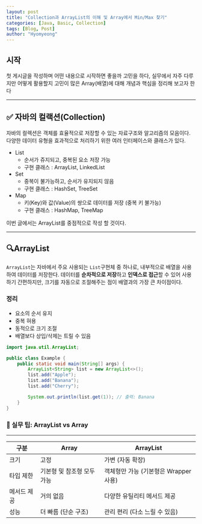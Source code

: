 ```yaml
---
layout: post
title: "Collection과 ArrayList의 이해 및 Array에서 Min/Max 찾기"
categories: [Java, Basic, Collection]
tags: [Blog, Post]
author: "Hyomyeong"
---
```


## 시작
첫 게시글을 작성하며 어떤 내용으로 시작하면 좋을까 고민을 하다, 실무에서 자주 다루지만 어떻게 활용할지 고민이 많은 Array(배열)에 대해 개념과 핵심을 정리해 보고자 한다

---
## ✅ 자바의 컬랙션(Collection)
자바의 컬렉션은 객체를 효율적으로 저장할 수 있는 자료구조와 알고리즘의 모음이다. 다양한 데이터 유형을 효과적으로 처리하기 위한 여러 인터페이스와 클래스가 있다.
- List
    - 순서가 쥬지되고, 중복된 요소 저장 가능
    - 구현 클래스 : ArrayList, LinkedList
- Set
    - 중복이 불가능하고, 순서가 유지되지 않음
    - 구현 클래스 : HashSet, TreeSet
- Map
    - 키(Key)와 값(Value)의 쌍으로 데이터를 저장 (중복 키 불가능)
    - 구현 클래스 : HashMap, TreeMap

이번 글에서는 ArrayList를 중점적으로 작성 할 것이다.

---
## 🔍ArrayList
`ArrayList`는 자바에서 주요 사용되는 `List`구현체 중 하나로, 내부적으로 배열을 사용하여 데이터를 저장한다.
데이터를 **순차적으로 저장**하고 **인덱스로 접근**할 수 있어 사용하기 간편하지만, 크기를 자동으로 조절해주는 점이 배열과의 가장 큰 차이점이다.

### 정리
- 요소의 순서 유지
- 중복 혀용
- 동적으로 크기 조절
- 배열보다 상입/삭제는 트릴 수 있음

```java
import java.util.ArrayList;

public class Example {
    public static void main(String[] args) {
        ArrayList<String> list = new ArrayList<>();
        list.add("Apple");
        list.add("Banana");
        list.add("Cherry");

        System.out.println(list.get(1)); // 출력: Banana
    }
}
```
### 🧠 실무 팁: ArrayList vs Array

---

| 구분       | Array                     | ArrayList                            |
|------------|---------------------------|---------------------------------------|
| 크기       | 고정                      | 가변 (자동 확장)                     |
| 타입 제한   | 기본형 및 참조형 모두 가능 | 객체형만 가능 (기본형은 Wrapper 사용) |
| 메서드 제공 | 거의 없음                 | 다양한 유틸리티 메서드 제공           |
| 성능       | 더 빠름 (단순 구조)       | 관리 편리 (다소 느릴 수 있음)         |




